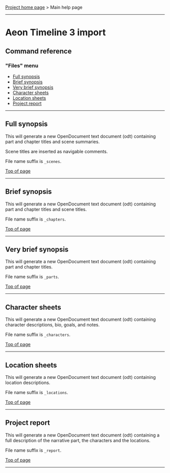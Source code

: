 [Project home page](https://peter88213.github.io/aeon3odt/) > Main help page

------------------------------------------------------------------------

# Aeon Timeline 3 import

## Command reference

### "Files" menu

-   [Full synopsis](#full-synopsis)
-   [Brief synopsis](#brief-synopsis)
-   [Very brief synopsis](#very-brief-synopsis)
-   [Character sheets](#character-sheets)
-   [Location sheets](#location-sheets)
-   [Project report](#project-report)

------------------------------------------------------------------------

## Full synopsis

This will generate a new OpenDocument text document (odt) containing part 
and chapter titles and scene summaries. 

Scene titles are inserted as navigable comments.

File name suffix is `_scenes`.

[Top of page](#top)

------------------------------------------------------------------------

## Brief synopsis

This will generate a new OpenDocument text document (odt) containing part
and chapter titles and scene titles. 

File name suffix is `_chapters`.

[Top of page](#top)

------------------------------------------------------------------------

## Very brief synopsis

This will generate a new OpenDocument text document (odt) containing part
and chapter titles. 

File name suffix is `_parts`.

[Top of page](#top)

------------------------------------------------------------------------

## Character sheets

This will generate a new OpenDocument text document (odt) containing
character descriptions, bio, goals, and notes. 

File name suffix is
`_characters`.

[Top of page](#top)

------------------------------------------------------------------------

## Location sheets

This will generate a new OpenDocument text document (odt) containing
location descriptions. 

File name suffix is `_locations`.

[Top of page](#top)

------------------------------------------------------------------------


## Project report

This will generate a new OpenDocument text document (odt) containing 
a full description of the narrative part, the characters and the locations. 
 
File name suffix is `_report`.

[Top of page](#top)

------------------------------------------------------------------------

